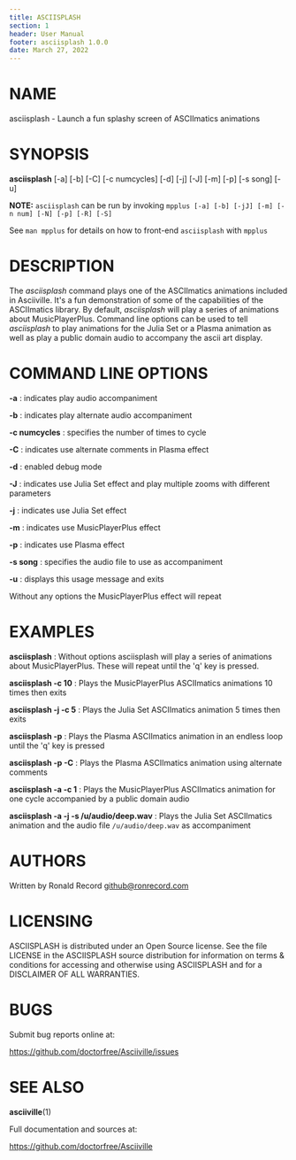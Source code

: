 ```yaml
---
title: ASCIISPLASH
section: 1
header: User Manual
footer: asciisplash 1.0.0
date: March 27, 2022
---
```

# NAME
asciisplash - Launch a fun splashy screen of ASCIImatics animations

# SYNOPSIS
**asciisplash** [-a] [-b] [-C] [-c numcycles] [-d] [-j] [-J] [-m] [-p] [-s song] [-u]

**NOTE:** `asciisplash` can be run by invoking `mpplus [-a] [-b] [-jJ] [-m] [-n num] [-N] [-p] [-R] [-S]`

See `man mpplus` for details on how to front-end `asciisplash` with `mpplus`

# DESCRIPTION
The *asciisplash* command plays one of the ASCIImatics animations included in Asciiville.
It's a fun demonstration of some of the capabilities of the ASCIImatics library. By default,
*asciisplash* will play a series of animations about MusicPlayerPlus. Command line options
can be used to tell *asciisplash* to play animations for the Julia Set or a Plasma animation
as well as play a public domain audio to accompany the ascii art display.

# COMMAND LINE OPTIONS
**-a**
: indicates play audio accompaniment

**-b**
: indicates play alternate audio accompaniment

**-c numcycles**
: specifies the number of times to cycle

**-C**
: indicates use alternate comments in Plasma effect

**-d**
: enabled debug mode

**-J**
: indicates use Julia Set effect and play multiple zooms with different parameters

**-j**
: indicates use Julia Set effect

**-m**
: indicates use MusicPlayerPlus effect

**-p**
: indicates use Plasma effect

**-s song**
: specifies the audio file to use as accompaniment

**-u**
: displays this usage message and exits

Without any options the MusicPlayerPlus effect will repeat

# EXAMPLES
**asciisplash**
: Without options asciisplash will play a series of animations about MusicPlayerPlus. These will repeat until the 'q' key is pressed.

**asciisplash -c 10**
: Plays the MusicPlayerPlus ASCIImatics animations 10 times then exits 

**asciisplash -j -c 5**
: Plays the Julia Set ASCIImatics animation 5 times then exits 

**asciisplash -p**
: Plays the Plasma ASCIImatics animation in an endless loop until the 'q' key is pressed

**asciisplash -p -C**
: Plays the Plasma ASCIImatics animation using alternate comments

**asciisplash -a -c 1**
: Plays the MusicPlayerPlus ASCIImatics animation for one cycle accompanied by a public domain audio

**asciisplash -a -j -s /u/audio/deep.wav**
: Plays the Julia Set ASCIImatics animation and the audio file `/u/audio/deep.wav` as accompaniment

# AUTHORS
Written by Ronald Record github@ronrecord.com

# LICENSING
ASCIISPLASH is distributed under an Open Source license.
See the file LICENSE in the ASCIISPLASH source distribution
for information on terms &amp; conditions for accessing and
otherwise using ASCIISPLASH and for a DISCLAIMER OF ALL WARRANTIES.

# BUGS
Submit bug reports online at:

https://github.com/doctorfree/Asciiville/issues

# SEE ALSO
**asciiville**(1)

Full documentation and sources at:

https://github.com/doctorfree/Asciiville

